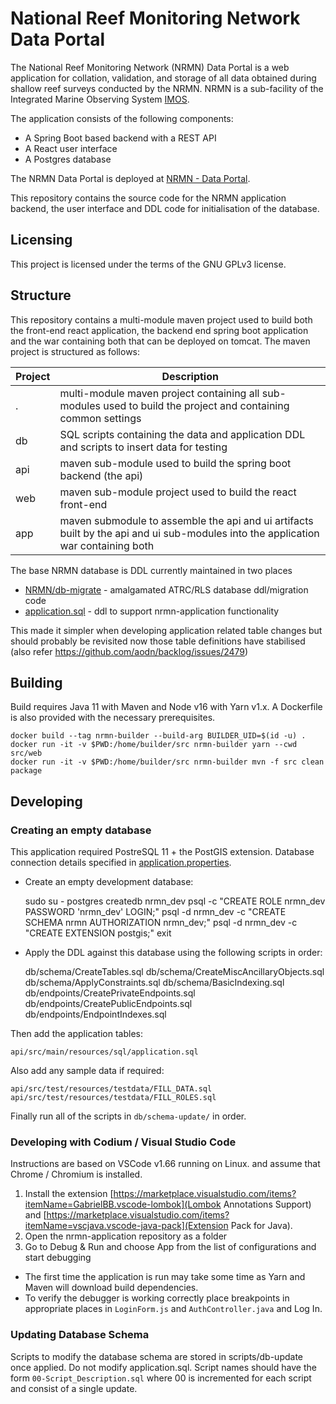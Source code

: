 # National Reef Monitoring Network Data Portal

The National Reef Monitoring Network (NRMN) Data Portal is a web application for collation, validation, and storage of all data obtained during shallow reef surveys conducted by the NRMN. NRMN is a sub-facility of the Integrated Marine Observing System [IMOS](https://imos.org.au/).

The application consists of the following components:

* A Spring Boot based backend with a REST API
* A React user interface
* A Postgres database

The NRMN Data Portal is deployed at [NRMN - Data Portal](https://nrmn.aodn.org.au/).

This repository contains the source code for the NRMN application backend, the user interface and DDL code for initialisation of the database.

## Licensing

This project is licensed under the terms of the GNU GPLv3 license.

## Structure

This repository contains a multi-module maven project used to build both the front-end react application, the backend end 
spring boot application and the war containing both that can be deployed on tomcat. The maven project is structured as follows:

Project | Description
--- | ---
. | multi-module maven project containing all sub-modules used to build the project and containing common settings
db | SQL scripts containing the data and application DDL and scripts to insert data for testing
api | maven sub-module used to build the spring boot backend (the api)
web | maven sub-module project used to build the react front-end
app | maven submodule to assemble the api and ui artifacts built by the api and ui sub-modules into the application war containing both

The base NRMN database is DDL currently maintained in two places

* [NRMN/db-migrate](https://github.com/aodn/NRMN/tree/master/db-migrate) - amalgamated ATRC/RLS database ddl/migration code
* [application.sql](api/src/main/resources/sql/application.sql) - ddl to support nrmn-application functionality

This made it simpler when developing application related table changes but should probably be
revisited now those table definitions have stabilised (also refer https://github.com/aodn/backlog/issues/2479)

## Building

Build requires Java 11 with Maven and Node v16 with Yarn v1.x. A Dockerfile is also provided with the necessary prerequisites. 

    docker build --tag nrmn-builder --build-arg BUILDER_UID=$(id -u) .
    docker run -it -v $PWD:/home/builder/src nrmn-builder yarn --cwd src/web
    docker run -it -v $PWD:/home/builder/src nrmn-builder mvn -f src clean package

## Developing

### Creating an empty database

This application required PostreSQL 11 + the PostGIS extension. Database connection details specified in [application.properties](api/src/main/resources/application.properties).

* Create an empty development database:

    sudo su - postgres
    createdb nrmn_dev
    psql -c "CREATE ROLE nrmn_dev PASSWORD 'nrmn_dev' LOGIN;"
    psql -d nrmn_dev -c "CREATE SCHEMA nrmn AUTHORIZATION nrmn_dev;"
    psql -d nrmn_dev -c "CREATE EXTENSION postgis;"
    exit

* Apply the DDL against this database using the following scripts in order:

    db/schema/CreateTables.sql
    db/schema/CreateMiscAncillaryObjects.sql
    db/schema/ApplyConstraints.sql
    db/schema/BasicIndexing.sql
    db/endpoints/CreatePrivateEndpoints.sql
    db/endpoints/CreatePublicEndpoints.sql
    db/endpoints/EndpointIndexes.sql

Then add the application tables:
    
    api/src/main/resources/sql/application.sql

Also add any sample data if required:

    api/src/test/resources/testdata/FILL_DATA.sql
    api/src/test/resources/testdata/FILL_ROLES.sql

Finally run all of the scripts in `db/schema-update/` in order.

### Developing with Codium / Visual Studio Code

Instructions are based on VSCode v1.66 running on Linux. and assume that Chrome / Chromium is installed.

1. Install the extension [https://marketplace.visualstudio.com/items?itemName=GabrielBB.vscode-lombok](Lombok Annotations Support) and [https://marketplace.visualstudio.com/items?itemName=vscjava.vscode-java-pack](Extension Pack for Java).
2. Open the nrmn-application repository as a folder
3. Go to Debug & Run and choose App from the list of configurations and start debugging

- The first time the application is run may take some time as Yarn and Maven will download build dependencies.
- To verify the debugger is working correctly place breakpoints in appropriate places in `LoginForm.js` and `AuthController.java` and Log In.

### Updating Database Schema

Scripts to modify the database schema are stored in scripts/db-update once applied. Do not modify application.sql. Script names should have the form `00-Script_Description.sql` where 00 is incremented for each script and consist of a single update.
